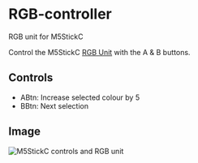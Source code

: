 # RGB-controller
 RGB unit for M5StickC

Control the M5StickC [RGB Unit](https://shop.m5stack.com/products/rgb-unit) with the A & B buttons.

## Controls

- ABtn: Increase selected colour by 5
- BBtn: Next selection


## Image

![M5StickC controls and RGB unit](https://i.imgur.com/vA99bp9.jpeg)